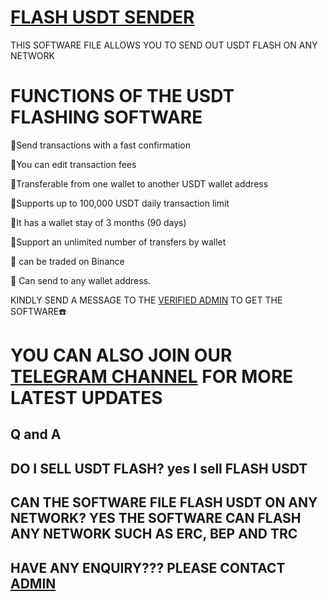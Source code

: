 # [FLASH USDT SENDER](https://t.me/coathox)
THIS SOFTWARE FILE ALLOWS YOU TO SEND OUT USDT FLASH ON ANY NETWORK


# FUNCTIONS OF THE USDT FLASHING SOFTWARE

📌Send transactions with a fast confirmation

📌You can edit transaction fees

📌Transferable from one wallet to another USDT wallet address

📌Supports up to 100,000 USDT daily transaction limit

📌It has a wallet stay of 3 months (90 days)

📌Support an unlimited number of transfers by wallet

📌 can be traded on Binance

📌 Can send to any wallet address.


KINDLY SEND A MESSAGE TO THE [VERIFIED ADMIN](https://t.me/coathox) TO GET THE SOFTWARE☎️


# YOU CAN ALSO JOIN OUR [TELEGRAM CHANNEL](https://t.me/bitcoin_flashing) FOR MORE LATEST UPDATES



## Q and A

## DO I SELL USDT FLASH? yes I sell FLASH USDT

## CAN THE SOFTWARE FILE FLASH USDT ON ANY NETWORK? YES THE SOFTWARE CAN FLASH ANY NETWORK SUCH AS ERC, BEP AND TRC

## HAVE ANY ENQUIRY??? PLEASE CONTACT [ADMIN](https://t.me/coathox)
